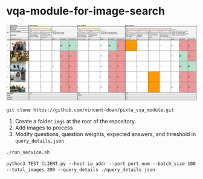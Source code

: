 # vqa-module-for-image-search

![Experimental results](/assets/test_result.png "Experimental results")

```
git clone https://github.com/vincent-doan/pixta_vqa_module.git
```

1. Create a folder ``imgs`` at the root of the repository.
2. Add images to process
3. Modify questions, question weights, expected answers, and threshold in ``query_details.json``

```
./run_service.sh
```

```
python3 TEST_CLIENT.py --host ip_addr --port port_num --batch_size 100 --total_images 200 --query_details ./query_details.json
```